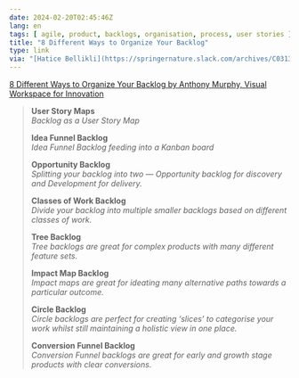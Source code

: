```yaml
---
date: 2024-02-20T02:45:46Z
lang: en
tags: [ agile, product, backlogs, organisation, process, user stories ]
title: "8 Different Ways to Organize Your Backlog"
type: link
via: "[Hatice Bellikli](https://springernature.slack.com/archives/C0313HRJVL7/p1706175466183979)"
---
```


[8 Different Ways to Organize Your Backlog by Anthony Murphy, Visual Workspace for Innovation](https://miro.com/app/board/uXjVN1B8fJk=/?playRecording=8d2f045a-141a-4208-92ec-d2195d639615&messenger=slack)

> **User Story Maps**  
> *Backlog as a User Story Map*
>
> **Idea Funnel Backlog**  
> *Idea Funnel Backlog feeding into a Kanban board*
>
> **Opportunity Backlog**  
> *Splitting your backlog into two — Opportunity backlog for discovery and Development for delivery.*
>
> **Classes of Work Backlog**  
> *Divide your backlog into multiple smaller backlogs based on different classes of work.*
>
> **Tree Backlog**  
> *Tree backlogs are great for complex products with many different feature sets.*
>
> **Impact Map Backlog**  
> *Impact maps are great for ideating many alternative paths towards a particular outcome.*
>
> **Circle Backlog**  
> *Circle backlogs are perfect for creating ‘slices’ to categorise your work whilst still maintaining a holistic view in one place.*
>
> **Conversion Funnel Backlog**  
> *Conversion Funnel backlogs are great for early and growth stage products with clear conversions.*
